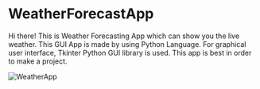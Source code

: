 # WeatherForecastApp
Hi there! This is Weather Forecasting App which can show you the live weather. This GUI App is made by using Python Language. For graphical user interface, Tkinter Python GUI library is used. This app is best in order to make a project.



![WeatherApp](https://user-images.githubusercontent.com/100717238/229783876-62d6e553-4f59-4435-8781-c098a98a1081.PNG)
